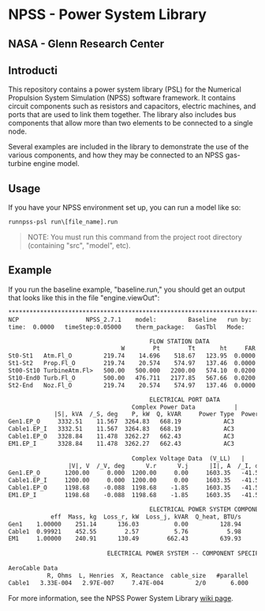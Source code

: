 # NPSS - Power System Library

## NASA - Glenn Research Center

## Introducti

This repository contains a power system library (PSL) for the Numerical
Propulsion System Simulation (NPSS) software framework.
It contains circuit components such as resistors and capacitors, electric
machines, and ports that are used to link them together.
The library also includes bus components that allow more than two elements to be
connected to a single node.

Several examples are included in the library to demonstrate the use of the
various components, and how they may be connected to an NPSS gas-turbine engine
model.

## Usage

If you have your NPSS environment set up, you can run a model like so:

```bat
runnpss-psl run\[file_name].run
```

> NOTE: You must run this command from the project root
directory (containing "src", "model", etc).

## Example

If you run the baseline example, "baseline.run," you should get an output that
looks like this in the file "engine.viewOut":

```txt
*******************************************************************************                                                                 
NCP                   NPSS_2.7.1    model:         Baseline   run by:     glthoma1   solutionMode= STEADY_STATE     converge=    1    CASE:    0
time:  0.0000   timeStep:0.05000    therm_package:   GasTbl   Mode:         DESIGN   itr/pas/Jac/Bry=  15/  20/  1/ 13    run: 12/01/20 12:33:00

                                        FLOW STATION DATA                                                                               
                                W        Pt        Tt       ht     FAR       Wc        Ps        Ts      rhos     Aphy      MN      gamt
St0-St1   Atm.Fl_O         219.74    14.696    518.67   123.95  0.0000   219.74     0.000      0.00  0.000000      0.0  0.0000   1.40052
St1-St2   Prop.Fl_O        219.74    20.574    574.97   137.46  0.0000   165.25     0.000      0.00  0.000000      0.0  0.0000   1.39944
St00-St10 TurbineAtm.Fl>   500.00   500.000   2200.00   574.10  0.0200    30.27     0.000      0.00  0.000000      0.0  0.0000   1.30774
St10-End0 Turb.Fl_O        500.00   476.711   2177.85   567.66  0.0200    31.58     0.000      0.00  0.000000      0.0  0.0000   1.30837
St2-End   Noz.Fl_O         219.74    20.574    574.97   137.46  0.0000   165.25    14.000    515.05  0.073366    508.3  0.7625   1.39944

                                        ELECTRICAL PORT DATA                                          
                                   Complex Power Data           |               Misc Data             
             |S|, kVA  /_S, deg    P, kW  Q, kVAR     Power Type  Power Factor  frequency, Hz         
Gen1.EP_O     3332.51    11.567  3264.83   668.19            AC3        0.9797        400.000         
Cable1.EP_I   3332.51    11.567  3264.83   668.19            AC3        0.9797        400.000         
Cable1.EP_O   3328.84    11.478  3262.27   662.43            AC3        0.9800        400.000         
EM1.EP_I      3328.84    11.478  3262.27   662.43            AC3        0.9800        400.000         
                                                                                                      
                                   Complex Voltage Data  (V_LL)   |     Complex Current Data  (I_Line)
                 |V|, V  /_V, deg      V.r      V.j      |I|, A  /_I, deg      I.r      I.j           
Gen1.EP_O       1200.00     0.000  1200.00     0.00     1603.35   -41.567  1199.61  ----.--           
Cable1.EP_I     1200.00     0.000  1200.00     0.00     1603.35   -41.567  1199.61  ----.--           
Cable1.EP_O     1198.68    -0.088  1198.68    -1.85     1603.35   -41.567  1199.61  ----.--           
EM1.EP_I        1198.68    -0.088  1198.68    -1.85     1603.35   -41.567  1199.61  ----.--           

                                        ELECTRICAL POWER SYSTEM COMPONENT DATA  
            eff  Mass, kg  Loss_r, kW  Loss_j, kVAR  Q_heat, BTU/s              
Gen1    1.00000    251.14      136.03          0.00         128.94              
Cable1  0.99921    452.55        2.57          5.76           5.98              
EM1     1.00000    240.91      130.49        662.43         639.93              
                                                                                
                            ELECTRICAL POWER SYSTEM -- COMPONENT SPECIFIC DATA  
                                                                                
AeroCable Data                                                                  
           R, Ohms  L, Henries  X, Reactance  cable_size   #parallel    ampacity
Cable1   3.33E-004   2.97E-007     7.47E-004         2/0       6.000    1608.000
```
For more information, see the NPSS Power System Library [wiki page](../../wiki/Home/).
